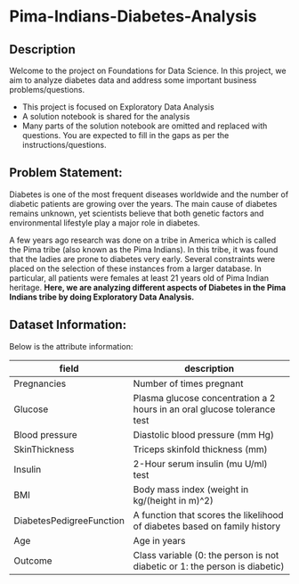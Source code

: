 # Pima-Indians-Diabetes-Analysis

## Description
Welcome to the project on Foundations for Data Science. In this project, we aim to analyze diabetes data and address some important business problems/questions.
* This project is focused on Exploratory Data Analysis
* A solution notebook is shared for the analysis
* Many parts of the solution notebook are omitted and replaced with questions. You are expected to fill in the gaps as per the instructions/questions.

## Problem Statement:
Diabetes is one of the most frequent diseases worldwide and the number of diabetic patients are growing over the years. The main cause of diabetes remains unknown, yet scientists believe that both genetic factors and environmental lifestyle play a major role in diabetes.

A few years ago research was done on a tribe in America which is called the Pima tribe (also known as the Pima Indians). In this tribe, it was found that the ladies are prone to diabetes very early. Several constraints were placed on the selection of these instances from a larger database. In particular, all patients were females at least 21 years old of Pima Indian heritage. **Here, we are analyzing different aspects of Diabetes in the Pima Indians tribe by doing Exploratory Data Analysis.**

## Dataset Information:
Below is the attribute information:

field | description
------|-----------
Pregnancies|Number of times pregnant
Glucose|Plasma glucose concentration a 2 hours in an oral glucose tolerance test
Blood pressure|Diastolic blood pressure (mm Hg)
SkinThickness|Triceps skinfold thickness (mm)
Insulin|2-Hour serum insulin (mu U/ml) test
BMI|Body mass index (weight in kg/(height in m)^2)
DiabetesPedigreeFunction|A function that scores the likelihood of diabetes based on family history
Age|Age in years
Outcome|Class variable (0: the person is not diabetic or 1: the person is diabetic)